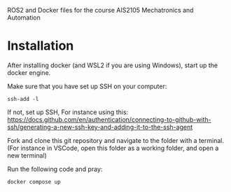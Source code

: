ROS2 and Docker files for the course AIS2105 Mechatronics and Automation

# Installation
After installing docker (and WSL2 if you are using Windows), start up the docker engine.

Make sure that you have set up SSH on your computer:
```
ssh-add -l
```
If not, set up SSH, For instance using this:
https://docs.github.com/en/authentication/connecting-to-github-with-ssh/generating-a-new-ssh-key-and-adding-it-to-the-ssh-agent

Fork and clone this git repository and navigate to the folder with a terminal. (For instance in VSCode, open this folder as a working folder, and open a new terminal)

Run the following code and pray:
```
docker compose up
```
